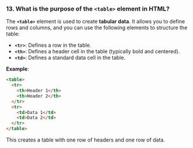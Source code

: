 ### **13. What is the purpose of the `<table>` element in HTML?**

The **`<table>`** element is used to create **tabular data**. It allows you to define rows and columns, and you can use the following elements to structure the table:

- **`<tr>`**: Defines a row in the table.
- **`<th>`**: Defines a header cell in the table (typically bold and centered).
- **`<td>`**: Defines a standard data cell in the table.

**Example**:
```html
<table>
  <tr>
    <th>Header 1</th>
    <th>Header 2</th>
  </tr>
  <tr>
    <td>Data 1</td>
    <td>Data 2</td>
  </tr>
</table>
```

This creates a table with one row of headers and one row of data.